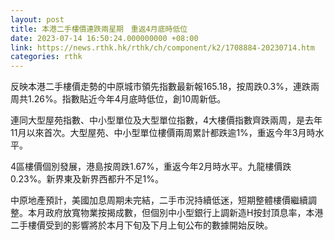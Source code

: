 ```yaml
---
layout: post
title: 本港二手樓價連跌兩星期　重返4月底時低位
date: 2023-07-14 16:50:24.000000000 +08:00
link: https://news.rthk.hk/rthk/ch/component/k2/1708884-20230714.htm
categories: rthk
---
```


反映本港二手樓價走勢的中原城市領先指數最新報165.18，按周跌0.3%，連跌兩周共1.26%。指數貼近今年4月底時低位，創10周新低。

連同大型屋苑指數、中小型單位及大型單位指數，4大樓價指數齊跌兩周，是去年11月以來首次。大型屋苑、中小型單位樓價兩周累計都跌逾1%，重返今年3月時水平。

4區樓價個別發展，港島按周跌1.67%，重返今年2月時水平。九龍樓價跌0.23%。新界東及新界西都升不足1%。

中原地產預計，美國加息周期未完結，二手市況持續低迷，短期整體樓價繼續調整。本月政府放寬物業按揭成數，但個別中小型銀行上調新造H按封頂息率，本港二手樓價受到的影響將於本月下旬及下月上旬公布的數據開始反映。
